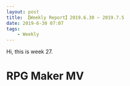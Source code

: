 ```yaml
---
layout: post
title: 【Weekly Report】2019.6.30 ~ 2019.7.5
date: 2019-6-30 07:07
tags:
    - Weekly
---
```


Hi, this is week 27.

# RPG Maker MV
